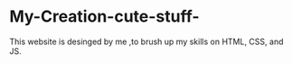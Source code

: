 # My-Creation-cute-stuff-
This website is desinged by me ,to brush up my skills on HTML, CSS, and JS. 
